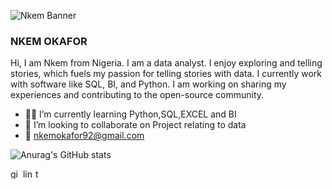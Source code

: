 ![Nkem Banner](https://github.com/Nkem23/Nkem23/assets/144600978/5467e652-fb57-4a34-8026-4ac8360dd57e)
### NKEM OKAFOR
Hi, I am Nkem from Nigeria. I am a data analyst. I enjoy exploring and telling stories, which fuels my passion for telling stories with data. I currently work with software like SQL, BI, and Python. I am working on sharing my experiences and contributing to the open-source community.

- 📖📖 I’m currently learning Python,SQL,EXCEL and BI
- 👯 I’m looking to collaborate on Project relating to data 
- 📧 nkemokafor92@gmail.com

![Anurag's GitHub stats](https://github-readme-stats.vercel.app/api?username=Nkem23&show_icons=true&theme=radical)


[<img src="https://img.shields.io/static/v1?message=Github&logo=github&label=&color=FF0000&logoColor=white&labelColor=&style=for-the-badge" height="16" alt="github logo">](https://github.com/Nkem23) 
[<img src="https://img.shields.io/static/v1?message=LinkedIn&logo=linkedin&label=&color=0077B5&logoColor=white&labelColor=&style=for-the-badge" height="16" alt="linkedin logo">](https://www.linkedin.com/in/https://www.linkedin.com/in/nkemokafor01/) 
[<img src="https://img.shields.io/static/v1?message=Twitter&logo=twitter&label=&color=1DA1F2&logoColor=white&labelColor=&style=for-the-badge" height="16" alt="twitter logo">](https://twitter.com/@nkemokafor92)  

